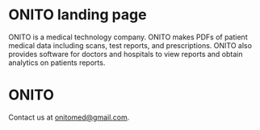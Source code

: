 # ONITO landing page

ONITO is a medical technology company. ONITO makes PDFs of patient medical data including scans, test reports, and prescriptions. ONITO also provides software for doctors and hospitals to view reports and obtain analytics on patients reports.

# ONITO

Contact us at onitomed@gmail.com.
